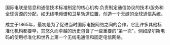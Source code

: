  国际电联是信息和通信技术标准制定的核心机构.负责制定通信协议的技术/服务和全球资源的分配，如无线电频谱和卫星轨道位置，创造一个无缝的全球通信系统。

成立于1865年，最初是为了促进当时国际电报网络之间的合作，它比许多其他标准化机构都要早，其悠久而卓越的历史包含了一些重要的"第一次"，例如摩尔斯电码的使用标准化和世界上第一个无线电通信和固定电信网络。
